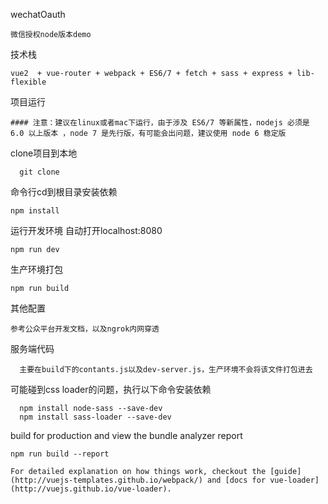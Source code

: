 wechatOauth
```
微信授权node版本demo
```
技术栈
```
vue2  + vue-router + webpack + ES6/7 + fetch + sass + express + lib-flexible
```

项目运行
```
#### 注意：建议在linux或者mac下运行，由于涉及 ES6/7 等新属性，nodejs 必须是 6.0 以上版本 ，node 7 是先行版，有可能会出问题，建议使用 node 6 稳定版
```
clone项目到本地
```
  git clone
```
命令行cd到根目录安装依赖
```
npm install
```
运行开发环境 自动打开localhost:8080
```
npm run dev
```

生产环境打包
```
npm run build
```

其他配置
```
参考公众平台开发文档，以及ngrok内网穿透
```

服务端代码
```
  主要在build下的contants.js以及dev-server.js，生产环境不会将该文件打包进去
  ```

可能碰到css loader的问题，执行以下命令安装依赖
```
  npm install node-sass --save-dev
  npm install sass-loader --save-dev
```
build for production and view the bundle analyzer report
```
npm run build --report

For detailed explanation on how things work, checkout the [guide](http://vuejs-templates.github.io/webpack/) and [docs for vue-loader](http://vuejs.github.io/vue-loader).
